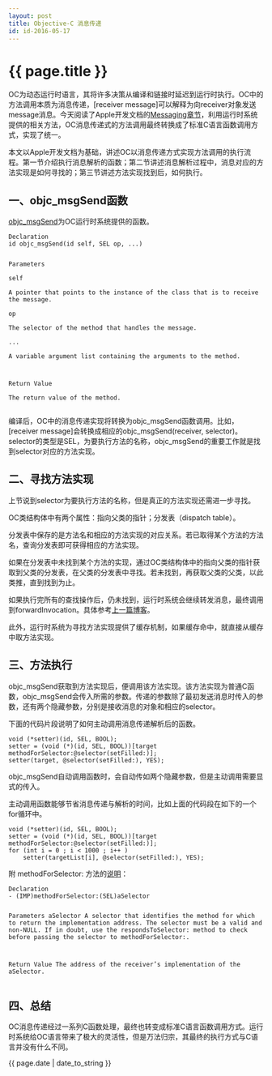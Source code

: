 ```yaml
---
layout: post
title: Objective-C 消息传递
id: id-2016-05-17
---
```


# {{ page.title }}

OC为动态运行时语言，其将许多决策从编译和链接时延迟到运行时执行。OC中的方法调用本质为消息传递，[receiver message]可以解释为向receiver对象发送message消息。今天阅读了Apple开发文档的[Messaging章节](https://developer.apple.com/library/mac/documentation/Cocoa/Conceptual/ObjCRuntimeGuide/Articles/ocrtHowMessagingWorks.html#//apple_ref/doc/uid/TP40008048-CH104-SW1])，利用运行时系统提供的相关方法，OC消息传递式的方法调用最终转换成了标准C语言函数调用方式，实现了统一。

本文以Apple开发文档为基础，讲述OC以消息传递方式实现方法调用的执行流程。第一节介绍执行消息解析的函数；第二节讲述消息解析过程中，消息对应的方法实现是如何寻找的；第三节讲述方法实现找到后，如何执行。

## 一、objc_msgSend函数

[objc_msgSend](https://developer.apple.com/library/mac/documentation/Cocoa/Reference/ObjCRuntimeRef/index.html#//apple_ref/c/func/objc_msgSend)为OC运行时系统提供的函数。

<p></p>

<div class="code"><pre><code>Declaration  
id objc_msgSend(id self, SEL op, ...)

Parameters  
self  
A pointer that points to the instance of the class that is to receive the message.  
op  
The selector of the method that handles the message.  
...  
A variable argument list containing the arguments to the method.

Return Value  
The return value of the method.
</code></pre></div>

编译后，OC中的消息传递实现将转换为objc_msgSend函数调用。比如，[receiver message]会转换成相应的objc_msgSend(receiver, selector)。selector的类型是SEL，为要执行方法的名称，objc_msgSend的重要工作就是找到selector对应的方法实现。

## 二、寻找方法实现

上节说到selector为要执行方法的名称，但是真正的方法实现还需进一步寻找。

OC类结构体中有两个属性：指向父类的指针；分发表（dispatch table）。

分发表中保存的是方法名和相应的方法实现的对应关系。若已取得某个方法的方法名，查询分发表即可获得相应的方法实现。

如果在分发表中未找到某个方法的实现，通过OC类结构体中的指向父类的指针获取到父类的分发表，在父类的分发表中寻找。若未找到，再获取父类的父类，以此类推，直到找到为止。

如果执行完所有的查找操作后，仍未找到，运行时系统会继续转发消息，最终调用到forwardInvocation。具体参考[上一篇博客](http://rob2468.github.io/2016/05/16/JSPatch-Code-Analysis.html)。

此外，运行时系统为寻找方法实现提供了缓存机制，如果缓存命中，就直接从缓存中取方法实现。

## 三、方法执行

objc_msgSend获取到方法实现后，便调用该方法实现。该方法实现为普通C函数，objc_msgSend会传入所需的参数。传递的参数除了最初发送消息时传入的参数，还有两个隐藏参数，分别是接收消息的对象和相应的selector。

下面的代码片段说明了如何主动调用消息传递解析后的函数。

<p></p>

<div class="code"><pre><code>void (*setter)(id, SEL, BOOL);
setter = (void (*)(id, SEL, BOOL))[target methodForSelector:@selector(setFilled:)];
setter(target, @selector(setFilled:), YES);
</code></pre></div>

objc_msgSend自动调用函数时，会自动传如两个隐藏参数，但是主动调用需要显式的传入。

主动调用函数能够节省消息传递与解析的时间，比如上面的代码段在如下的一个for循环中。

<p></p>

<div class="code"><pre><code>void (*setter)(id, SEL, BOOL);
setter = (void (*)(id, SEL, BOOL))[target methodForSelector:@selector(setFilled:)];
for (int i = 0 ; i < 1000 ; i++ )
    setter(targetList[i], @selector(setFilled:), YES);
</code></pre></div>

附 methodForSelector: 方法的[说明](https://developer.apple.com/library/mac/documentation/Cocoa/Reference/Foundation/Classes/NSObject_Class/#//apple_ref/occ/instm/NSObject/methodForSelector:)：

<p></p>

<div class="code"><pre><code>Declaration
- (IMP)methodForSelector:(SEL)aSelector

Parameters
aSelector
A selector that identifies the method for which to return the implementation address. The selector must be a valid and non-NULL. If in doubt, use the respondsToSelector: method to check before passing the selector to methodForSelector:.

Return Value
The address of the receiver’s implementation of the aSelector.</code></pre></div>

<p></p>

## 四、总结

OC消息传递经过一系列C函数处理，最终也转变成标准C语言函数调用方式。运行时系统给OC语言带来了极大的灵活性，但是万法归宗，其最终的执行方式与C语言并没有什么不同。

{{ page.date | date_to_string }}
